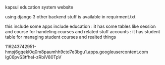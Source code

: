 kapsul education system website

using django 3
other backend stuff is available in requirment.txt

this include some apps include 
education : it has some tables like session and course for handeling courses and related stuff
accounts : it has student table for managing student courses and realted things



116243742951-hmpj6gqekl0q0m8paumhh9ctd7e3bgu1.apps.googleusercontent.com
Ig06pvS3tfheI-zRbiV80TpV